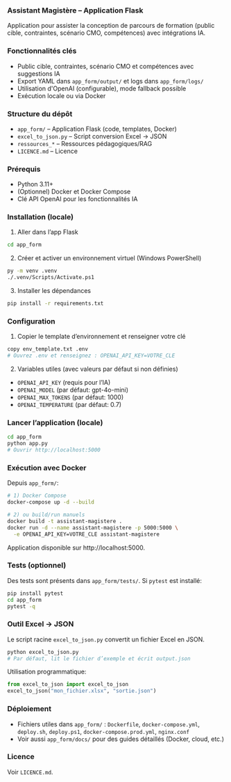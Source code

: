 ### Assistant Magistère – Application Flask

Application pour assister la conception de parcours de formation (public cible, contraintes, scénario CMO, compétences) avec intégrations IA.

### Fonctionnalités clés
- Public cible, contraintes, scénario CMO et compétences avec suggestions IA
- Export YAML dans `app_form/output/` et logs dans `app_form/logs/`
- Utilisation d'OpenAI (configurable), mode fallback possible
- Exécution locale ou via Docker

### Structure du dépôt
- `app_form/` – Application Flask (code, templates, Docker)
- `excel_to_json.py` – Script conversion Excel → JSON
- `ressources_*` – Ressources pédagogiques/RAG
- `LICENCE.md` – Licence

### Prérequis
- Python 3.11+
- (Optionnel) Docker et Docker Compose
- Clé API OpenAI pour les fonctionnalités IA

### Installation (locale)
1) Aller dans l’app Flask
```bash
cd app_form
```
2) Créer et activer un environnement virtuel (Windows PowerShell)
```bash
py -m venv .venv
./.venv/Scripts/Activate.ps1
```
3) Installer les dépendances
```bash
pip install -r requirements.txt
```

### Configuration
1) Copier le template d’environnement et renseigner votre clé
```bash
copy env_template.txt .env
# Ouvrez .env et renseignez : OPENAI_API_KEY=VOTRE_CLE
```
2) Variables utiles (avec valeurs par défaut si non définies)
- `OPENAI_API_KEY` (requis pour l’IA)
- `OPENAI_MODEL` (par défaut: gpt-4o-mini)
- `OPENAI_MAX_TOKENS` (par défaut: 1000)
- `OPENAI_TEMPERATURE` (par défaut: 0.7)

### Lancer l’application (locale)
```bash
cd app_form
python app.py
# Ouvrir http://localhost:5000
```

### Exécution avec Docker
Depuis `app_form/`:
```bash
# 1) Docker Compose
docker-compose up -d --build

# 2) ou build/run manuels
docker build -t assistant-magistere .
docker run -d --name assistant-magistere -p 5000:5000 \
  -e OPENAI_API_KEY=VOTRE_CLE assistant-magistere
```
Application disponible sur http://localhost:5000.

### Tests (optionnel)
Des tests sont présents dans `app_form/tests/`. Si `pytest` est installé:
```bash
pip install pytest
cd app_form
pytest -q
```

### Outil Excel → JSON
Le script racine `excel_to_json.py` convertit un fichier Excel en JSON.
```bash
python excel_to_json.py
# Par défaut, lit le fichier d’exemple et écrit output.json
```
Utilisation programmatique:
```python
from excel_to_json import excel_to_json
excel_to_json("mon_fichier.xlsx", "sortie.json")
```

### Déploiement
- Fichiers utiles dans `app_form/` : `Dockerfile`, `docker-compose.yml`, `deploy.sh`, `deploy.ps1`, `docker-compose.prod.yml`, `nginx.conf`
- Voir aussi `app_form/docs/` pour des guides détaillés (Docker, cloud, etc.)

### Licence
Voir `LICENCE.md`.


